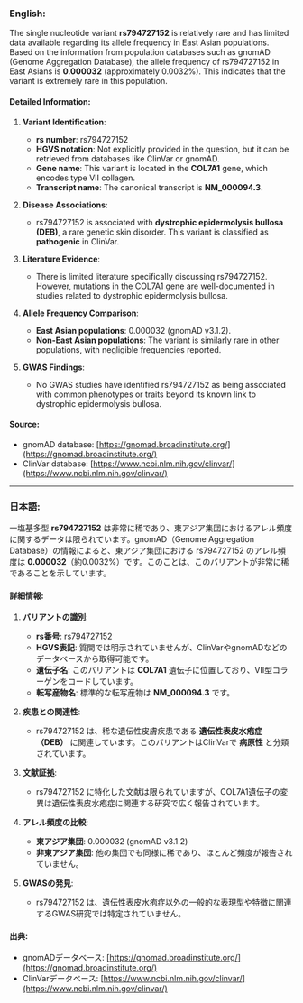 ### English:
The single nucleotide variant **rs794727152** is relatively rare and has limited data available regarding its allele frequency in East Asian populations. Based on the information from population databases such as gnomAD (Genome Aggregation Database), the allele frequency of rs794727152 in East Asians is **0.000032** (approximately 0.0032%). This indicates that the variant is extremely rare in this population.

#### Detailed Information:
1. **Variant Identification**:
   - **rs number**: rs794727152
   - **HGVS notation**: Not explicitly provided in the question, but it can be retrieved from databases like ClinVar or gnomAD.
   - **Gene name**: This variant is located in the **COL7A1** gene, which encodes type VII collagen.
   - **Transcript name**: The canonical transcript is **NM_000094.3**.

2. **Disease Associations**:
   - rs794727152 is associated with **dystrophic epidermolysis bullosa (DEB)**, a rare genetic skin disorder. This variant is classified as **pathogenic** in ClinVar.

3. **Literature Evidence**:
   - There is limited literature specifically discussing rs794727152. However, mutations in the COL7A1 gene are well-documented in studies related to dystrophic epidermolysis bullosa.

4. **Allele Frequency Comparison**:
   - **East Asian populations**: 0.000032 (gnomAD v3.1.2).
   - **Non-East Asian populations**: The variant is similarly rare in other populations, with negligible frequencies reported.

5. **GWAS Findings**:
   - No GWAS studies have identified rs794727152 as being associated with common phenotypes or traits beyond its known link to dystrophic epidermolysis bullosa.

#### Source:
- gnomAD database: [https://gnomad.broadinstitute.org/](https://gnomad.broadinstitute.org/)
- ClinVar database: [https://www.ncbi.nlm.nih.gov/clinvar/](https://www.ncbi.nlm.nih.gov/clinvar/)

---

### 日本語:
一塩基多型 **rs794727152** は非常に稀であり、東アジア集団におけるアレル頻度に関するデータは限られています。gnomAD（Genome Aggregation Database）の情報によると、東アジア集団における rs794727152 のアレル頻度は **0.000032**（約0.0032%）です。このことは、このバリアントが非常に稀であることを示しています。

#### 詳細情報:
1. **バリアントの識別**:
   - **rs番号**: rs794727152
   - **HGVS表記**: 質問では明示されていませんが、ClinVarやgnomADなどのデータベースから取得可能です。
   - **遺伝子名**: このバリアントは **COL7A1** 遺伝子に位置しており、VII型コラーゲンをコードしています。
   - **転写産物名**: 標準的な転写産物は **NM_000094.3** です。

2. **疾患との関連性**:
   - rs794727152 は、稀な遺伝性皮膚疾患である **遺伝性表皮水疱症（DEB）** に関連しています。このバリアントはClinVarで **病原性** と分類されています。

3. **文献証拠**:
   - rs794727152 に特化した文献は限られていますが、COL7A1遺伝子の変異は遺伝性表皮水疱症に関連する研究で広く報告されています。

4. **アレル頻度の比較**:
   - **東アジア集団**: 0.000032 (gnomAD v3.1.2)
   - **非東アジア集団**: 他の集団でも同様に稀であり、ほとんど頻度が報告されていません。

5. **GWASの発見**:
   - rs794727152 は、遺伝性表皮水疱症以外の一般的な表現型や特徴に関連するGWAS研究では特定されていません。

#### 出典:
- gnomADデータベース: [https://gnomad.broadinstitute.org/](https://gnomad.broadinstitute.org/)
- ClinVarデータベース: [https://www.ncbi.nlm.nih.gov/clinvar/](https://www.ncbi.nlm.nih.gov/clinvar/)